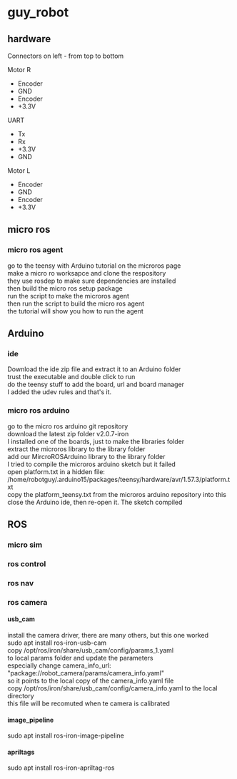 # guy_robot

## hardware

Connectors on left - from top to bottom  
  
Motor R

* Encoder
* GND
* Encoder
* +3.3V

UART

* Tx
* Rx
* +3.3V
* GND

Motor L

* Encoder
* GND
* Encoder
* +3.3V

## micro ros
### micro ros agent

go to the teensy with Arduino tutorial on the microros page  
make a micro ro worksapce and clone the respository  
they use rosdep to make sure dependencies are installed  
then build the micro ros setup package   
run the script to make the microros agent  
then run the script to build the micro ros agent  
the tutorial will show you how to run the agent  

## Arduino
### ide

Download the ide zip file and extract it to an Arduino folder  
trust the executable and double click to run  
do the teensy stuff to add the board, url and board manager  
I added the udev rules and that's it.

### micro ros arduino

go to the micro ros arduino git repository  
download the latest zip folder v2.0.7-iron  
I installed one of the boards, just to make the libraries folder  
extract the microros library to the library folder  
add our MircroROSArduino library to the library folder  
I tried to compile the microros arduino sketch but it failed  
open platform.txt in a hidden file:  
/home/robotguy/.arduino15/packages/teensy/hardware/avr/1.57.3/platform.txt  
copy the platform_teensy.txt from the microros arduino repository into this  
close the Arduino ide, then re-open it.  The sketch compiled  

## ROS
### micro sim

### ros control

### ros nav

### ros camera
#### usb_cam
install the camera driver, there are many others, but this one worked  
sudo apt install ros-iron-usb-cam  
copy /opt/ros/iron/share/usb_cam/config/params_1.yaml  
to local params folder and update the parameters  
especially change camera_info_url: "package://robot_camera/params/camera_info.yaml"  
so it points to the local copy of the camera_info.yaml file  
copy /opt/ros/iron/share/usb_cam/config/camera_info.yaml to the local directory  
this file will be recomuted when te camera is calibrated  

#### image_pipeline
sudo apt install ros-iron-image-pipeline  

#### apriltags
sudo apt install ros-iron-apriltag-ros  
